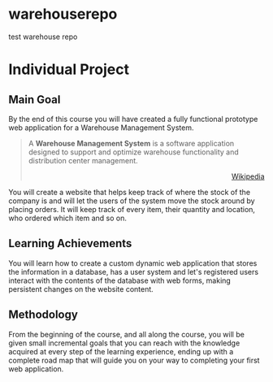 # warehouserepo
test warehouse repo

# Individual Project

## Main Goal

By the end of this course you will have created a fully functional prototype web application for a Warehouse Management System.

> A **Warehouse Management System** is a software application designed to support and optimize warehouse functionality and distribution center management.
>
>[<div style="text-align: right">Wikipedia</div>](https://en.wikipedia.org/wiki/Warehouse_management_system)

You will create a website that helps keep track of where the stock of the company is and will let the users of the system move the stock around by placing orders. It will keep track of every item, their quantity and location, who ordered which item and so on.

## Learning Achievements

You will learn how to create a custom dynamic web application that stores the information in a database, has a user system and let's registered users interact with the contents of the database with web forms, making persistent changes on the website content.

## Methodology

From the beginning of the course, and all along the course, you will be given small incremental goals that you can reach with the knowledge acquired at every step of the learning experience, ending up with a complete road map that will guide you on your way to completing your first web application.
